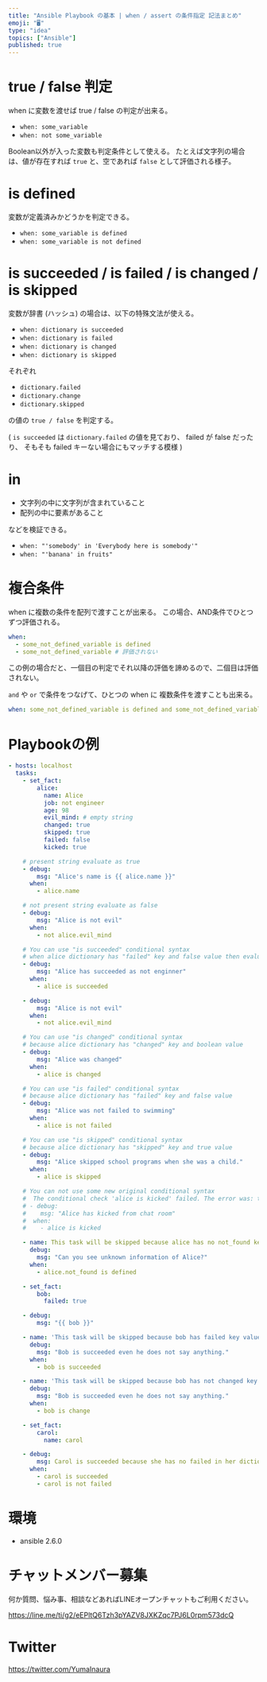 ```yaml
---
title: "Ansible Playbook の基本 | when / assert の条件指定 記法まとめ"
emoji: "🖥"
type: "idea"
topics: ["Ansible"]
published: true
---
```


# true / false 判定

when に変数を渡せば true / false の判定が出来る。

- `when: some_variable`
- `when: not some_variable`


Boolean以外が入った変数も判定条件として使える。
たとえば文字列の場合は、値が存在すれば `true` と、空であれば `false` として評価される様子。

# is defined

変数が定義済みかどうかを判定できる。

- `when: some_variable is defined`
- `when: some_variable is not defined`



# is succeeded / is failed / is changed / is skipped

変数が辞書 (ハッシュ) の場合は、以下の特殊文法が使える。

- `when: dictionary is succeeded`
- `when: dictionary is failed`
- `when: dictionary is changed`
- `when: dictionary is skipped`

それぞれ

- `dictionary.failed`
- `dictionary.change`
- `dictionary.skipped`

の値の `true / false` を判定する。

( `is succeeded` は `dictionary.failed` の値を見ており、 failed が false だったり、 そもそも failed キーない場合にもマッチする模様 )

# in

- 文字列の中に文字列が含まれていること
- 配列の中に要素があること

などを検証できる。

- `when: "'somebody' in 'Everybody here is somebody'"`
- `when: "'banana' in fruits"`

# 複合条件

when に複数の条件を配列で渡すことが出来る。
この場合、AND条件でひとつずつ評価される。

```yaml
when:
  - some_not_defined_variable is defined
  - some_not_defined_variable # 評価されない
```

この例の場合だと、一個目の判定でそれ以降の評価を諦めるので、二個目は評価されない。

`and` や `or` で条件をつなげて、ひとつの when に 複数条件を渡すことも出来る。

```yaml
when: some_not_defined_variable is defined and some_not_defined_variable
```

# Playbookの例

```yaml
- hosts: localhost
  tasks:
    - set_fact:
        alice:
          name: Alice
          job: not engineer
          age: 98
          evil_mind: # empty string 
          changed: true
          skipped: true
          failed: false
          kicked: true

    # present string evaluate as true
    - debug:
        msg: "Alice's name is {{ alice.name }}"
      when:
        - alice.name

    # not present string evaluate as false
    - debug:
        msg: "Alice is not evil"
      when:
        - not alice.evil_mind

    # You can use "is succeeded" conditional syntax
    # when alice dictionary has "failed" key and false value then evaluated as succeeded
    - debug:
        msg: "Alice has succeeded as not enginner"
      when:
        - alice is succeeded

    - debug:
        msg: "Alice is not evil"
      when:
        - not alice.evil_mind

    # You can use "is changed" conditional syntax
    # because alice dictionary has "changed" key and boolean value
    - debug:
        msg: "Alice was changed"
      when:
        - alice is changed

    # You can use "is failed" conditional syntax
    # because alice dictionary has "failed" key and false value
    - debug:
        msg: "Alice was not failed to swimming"
      when:
        - alice is not failed

    # You can use "is skipped" conditional syntax
    # because alice dictionary has "skipped" key and true value
    - debug:
        msg: "Alice skipped school programs when she was a child."
      when:
        - alice is skipped

    # You can not use some new original conditional syntax
    #  The conditional check 'alice is kicked' failed. The error was: template error while templating string: no test named 'kicked'
    # - debug:
    #    msg: "Alice has kicked from chat room"
    #  when:
    #    - alice is kicked

    - name: This task will be skipped because alice has no not_found key in he dictionary
      debug:
        msg: "Can you see unknown information of Alice?"
      when:
        - alice.not_found is defined

    - set_fact:
        bob:
          failed: true

    - debug:
        msg: "{{ bob }}"

    - name: 'This task will be skipped because bob has failed key value on his dictionary'
      debug:
        msg: "Bob is succeeded even he does not say anything."
      when:
        - bob is succeeded

    - name: 'This task will be skipped because bob has not changed key on his dictionary'
      debug:
        msg: "Bob is succeeded even he does not say anything."
      when:
        - bob is change

    - set_fact:
        carol:
          name: carol

    - debug:
        msg: Carol is succeeded because she has no failed in her dictionary
      when:
        - carol is succeeded
        - carol is not failed
```

# 環境

- ansible 2.6.0









<!-- Update From Qiita API -->

# チャットメンバー募集


何か質問、悩み事、相談などあればLINEオープンチャットもご利用ください。

https://line.me/ti/g2/eEPltQ6Tzh3pYAZV8JXKZqc7PJ6L0rpm573dcQ





# Twitter


https://twitter.com/YumaInaura


<!-- Update From Qiita API -->


